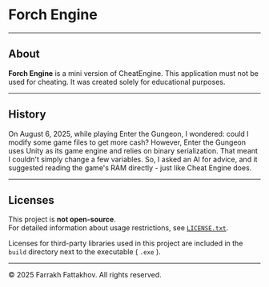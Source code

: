 # Forch Engine

---

## About

**Forch Engine** is a mini version of CheatEngine.
This application must not be used for cheating. It was created solely for educational purposes.

---

## History

On August 6, 2025, while playing Enter the Gungeon, I wondered: could I modify some game files to get more cash? However, Enter the Gungeon uses Unity as its game engine and relies on binary serialization. That meant I couldn't simply change a few variables. So, I asked an AI for advice, and it suggested reading the game's RAM directly - just like Cheat Engine does.

---

## Licenses

This project is **not open-source**.  
For detailed information about usage restrictions, see [`LICENSE.txt`](./LICENSE.txt).

Licenses for third-party libraries used in this project are included in the `build` directory next to the executable ( `.exe` ).

---

© 2025 Farrakh Fattakhov. All rights reserved.